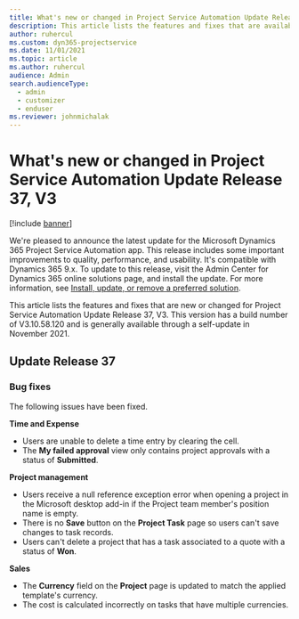```yaml
---
title: What's new or changed in Project Service Automation Update Release 37, V3
description: This article lists the features and fixes that are available in Microsoft Dynamics 365 Project Service Automation Update Release 37, V3.
author: ruhercul
ms.custom: dyn365-projectservice
ms.date: 11/01/2021
ms.topic: article
ms.author: ruhercul
audience: Admin
search.audienceType: 
  - admin
  - customizer
  - enduser
ms.reviewer: johnmichalak
---
```


# What's new or changed in Project Service Automation Update Release 37, V3

[!include [banner](../includes/psa-now-project-operations.md)]

We're pleased to announce the latest update for the Microsoft Dynamics 365 Project Service Automation app. This release includes some important improvements to quality, performance, and usability. It's compatible with Dynamics 365 9.x. To update to this release, visit the Admin Center for Dynamics 365 online solutions page, and install the update. For more information, see [Install, update, or remove a preferred solution](/power-platform/admin/install-remove-preferred-solution).

This article lists the features and fixes that are new or changed for Project Service Automation Update Release 37, V3. This version has a build number of V3.10.58.120 and is generally available through a self-update in November 2021.

## Update Release 37

### Bug fixes

The following issues have been fixed.

**Time and Expense**
- Users are unable to delete a time entry by clearing the cell.
- The **My failed approval** view only contains project approvals with a status of **Submitted**.

**Project management**
- Users receive a null reference exception error when opening a project in the Microsoft desktop add-in if the Project team member's position name is empty.
- There is no **Save** button on the **Project Task** page so users can't save changes to task records.
- Users can't delete a project that has a task associated to a quote with a status of **Won**.

**Sales**
- The **Currency** field on the **Project** page is updated to match the applied template's currency.
- The cost is calculated incorrectly on tasks that have multiple currencies.
